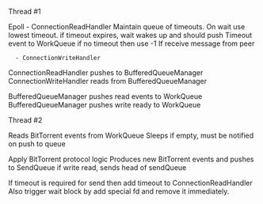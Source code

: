 Thread #1

Epoll - ConnectionReadHandler
            Maintain queue of timeouts. On wait use lowest timeout.
            if timeout expires, wait wakes up and should push Timeout event to WorkQueue
            if no timeout then use -1
            If receive message from peer 

      - ConnectionWriteHandler

ConnectionReadHandler pushes to BufferedQueueManager
ConnectionWriteHandler reads from BufferedQueueManager

BufferedQueueManager pushes read events to WorkQueue
BufferedQueueManager pushes write ready to WorkQueue


Thread #2

Reads BitTorrent events from WorkQueue
Sleeps if empty, must be notified on push to queue

Apply BitTorrent protocol logic
Produces new BitTorrent events and pushes to SendQueue
if write read, sends head of sendQueue

If timeout is required for send then add timeout to ConnectionReadHandler
Also trigger wait block by add special fd and remove it immediately.



